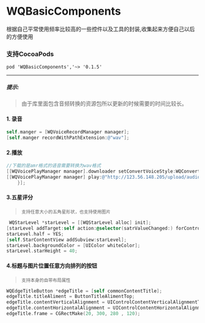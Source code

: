 # WQBasicComponents
根据自己平常使用频率比较高的一些控件以及工具的封装,收集起来方便自己以后的方便使用
### 支持CocoaPods
    pod 'WQBasicComponents','~> '0.1.5'
---
##### 提示:
> 由于库里面包含音频转换的资源包所以更新的时候需要的时间比较长。

#### 1. 录音
```objective-c
self.manger = [WQVoiceRecordManager manager];
[self.manger recordWithPathExtension:@"wav"];
```
#### 2.播放
```objective-c
//下载的是amr格式的语音需要转换为wav格式
[[WQVoicePlayManager manager].downloader setConvertVoiceStyle:WQConvertBase64AmrToWav];
[[WQVoicePlayManager manager] play:@"http://123.56.148.205/upload/audio/865555555555553/2/aud_58aeba23f30b9.txt" playFinsh:^(NSError *error, NSString *urlStr, BOOL finshed) {
    }];
```
#### 3.五星评分
><small>支持任意大小的五角星形状，也支持使用图片</small>

```objective-c
 WQStarLevel *starLevel = [[WQStarLevel alloc] init];
[starLevel addTarget:self action:@selector(satrValueChanged:) forControlEvents:UIControlEventValueChanged];
starLevel.half = YES;
[self.StarContentView addSubview:starLevel];
starLevel.backgroundColor = [UIColor whiteColor];
starLevel.starHeight = 40;
```

#### 4.标题与图片位置任意方向排列的按钮
><small>支持本身的自带布局属性</small>

```objective-c
WQEdgeTitleButton *edgeTitle = [self commonContentTitle];
edgeTitle.titleAliment = ButtonTitleAlimentTop;
edgeTitle.contentVerticalAlignment = UIControlContentVerticalAlignmentTop;
edgeTitle.contentHorizontalAlignment = UIControlContentHorizontalAlignmentLeft;
edgeTitle.frame = CGRectMake(20, 300, 280 , 120);
